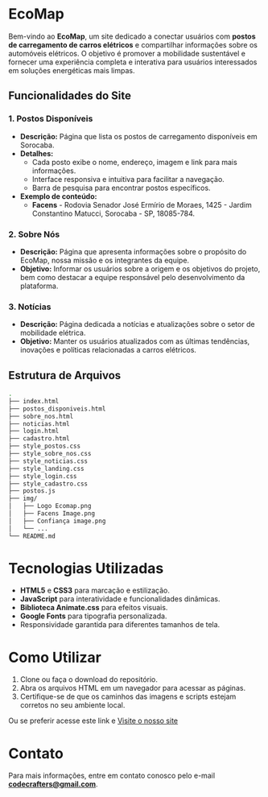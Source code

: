 # EcoMap

Bem-vindo ao **EcoMap**, um site dedicado a conectar usuários com **postos de carregamento de carros elétricos** e compartilhar informações sobre os automóveis elétricos. O objetivo é promover a mobilidade sustentável e fornecer uma experiência completa e interativa para usuários interessados em soluções energéticas mais limpas.

## Funcionalidades do Site

### 1. Postos Disponíveis
- **Descrição:** Página que lista os postos de carregamento disponíveis em Sorocaba.
- **Detalhes:** 
  - Cada posto exibe o nome, endereço, imagem e link para mais informações.
  - Interface responsiva e intuitiva para facilitar a navegação.
  - Barra de pesquisa para encontrar postos específicos.
- **Exemplo de conteúdo:**
  - **Facens** - Rodovia Senador José Ermírio de Moraes, 1425 - Jardim Constantino Matucci, Sorocaba - SP, 18085-784.

### 2. Sobre Nós
- **Descrição:** Página que apresenta informações sobre o propósito do EcoMap, nossa missão e os integrantes da equipe.
- **Objetivo:** Informar os usuários sobre a origem e os objetivos do projeto, bem como destacar a equipe responsável pelo desenvolvimento da plataforma.

### 3. Notícias
- **Descrição:** Página dedicada a notícias e atualizações sobre o setor de mobilidade elétrica.
- **Objetivo:** Manter os usuários atualizados com as últimas tendências, inovações e políticas relacionadas a carros elétricos.

## Estrutura de Arquivos

```bash
.
├── index.html
├── postos_disponiveis.html
├── sobre_nos.html
├── noticias.html
├── login.html
├── cadastro.html
├── style_postos.css
├── style_sobre_nos.css
├── style_noticias.css
├── style_landing.css
├── style_login.css
├── style_cadastro.css
├── postos.js
├── img/
│   ├── Logo Ecomap.png
│   ├── Facens Image.png
│   ├── Confiança image.png
│   └── ...
└── README.md
```
# Tecnologias Utilizadas

- **HTML5** e **CSS3** para marcação e estilização.
- **JavaScript** para interatividade e funcionalidades dinâmicas.
- **Biblioteca Animate.css** para efeitos visuais.
- **Google Fonts** para tipografia personalizada.
- Responsividade garantida para diferentes tamanhos de tela.

# Como Utilizar

1. Clone ou faça o download do repositório.
2. Abra os arquivos HTML em um navegador para acessar as páginas.
3. Certifique-se de que os caminhos das imagens e scripts estejam corretos no seu ambiente local.

Ou se preferir acesse este link e [Visite o nosso site](http://eco-map-chi.vercel.app)

# Contato

Para mais informações, entre em contato conosco pelo e-mail **codecrafters@gmail.com**.
